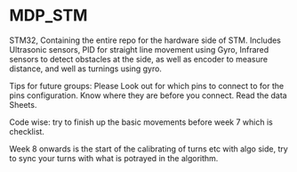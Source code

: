 # MDP_STM
STM32, Containing the entire repo for the hardware side of STM. Includes Ultrasonic sensors, PID for straight line movement using Gyro, Infrared sensors to detect obstacles at the side, as well as encoder to measure distance, and well as turnings using gyro.

Tips for future groups:
Please Look out for which pins to connect to for the pins configuration. Know where they are before you connect. Read the data Sheets.

Code wise: try to finish up the basic movements before week 7 which is checklist.

Week 8 onwards is the start of the calibrating of turns etc with algo side, try to sync your turns with what is potrayed in the algorithm.
